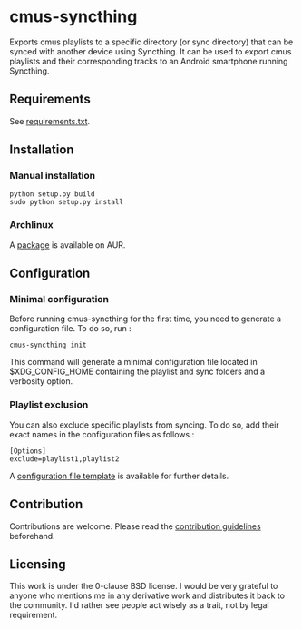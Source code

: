 # cmus-syncthing
Exports cmus playlists to a specific directory (or sync directory) that can be synced with another device using Syncthing. It can be used to export cmus playlists and their corresponding tracks to an Android smartphone running Syncthing.

## Requirements
See [requirements.txt](requirements.txt).

## Installation
### Manual installation
```
python setup.py build
sudo python setup.py install
```

### Archlinux
A [package](https://aur.archlinux.org/packages/cmus-syncthing/) is available on AUR.

## Configuration
### Minimal configuration
Before running cmus-syncthing for the first time, you need to generate a configuration file. To do so, run : 
```
cmus-syncthing init
```

This command will generate a minimal configuration file located in $XDG_CONFIG_HOME containing the playlist and sync folders and a verbosity option.

### Playlist exclusion
You can also exclude specific playlists from syncing. To do so, add their exact names in the configuration files as follows :
```
[Options]
exclude=playlist1,playlist2
```

A [configuration file template](share/cmus-syncthing.conf) is available for further details.

## Contribution
Contributions are welcome. Please read the [contribution guidelines](CONTRIBUTING.md) beforehand.

## Licensing
This work is under the 0-clause BSD license. I would be very grateful to anyone who mentions me in any derivative work and distributes it back to the community. I'd rather see people act wisely as a trait, not by legal requirement.
